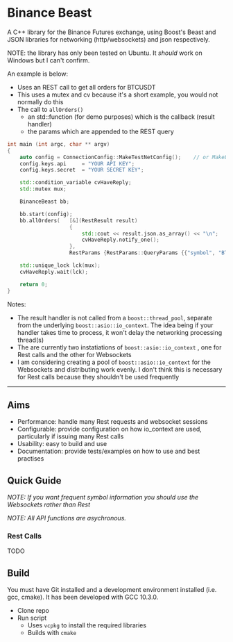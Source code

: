 # Binance Beast

A C++ library for the Binance Futures exchange, using Boost's Beast and JSON libraries for networking (http/websockets) and json respectively. 


NOTE: the library has only been tested on Ubuntu. It *should* work on Windows but I can't confirm.

An example is below:

* Uses an REST call to get all orders for BTCUSDT
* This uses a mutex and cv because it's a short example, you would not normally do this
* The call to `allOrders()`
  * an std::function (for demo purposes) which is the callback (result handler)
  * the params which are appended to the REST query


```cpp
int main (int argc, char ** argv)
{
    auto config = ConnectionConfig::MakeTestNetConfig();    // or MakeLiveConfig() when you're feeling brave
    config.keys.api     = "YOUR API KEY";
    config.keys.secret  = "YOUR SECRET KEY";

    std::condition_variable cvHaveReply;
    std::mutex mux;

    BinanceBeast bb;

    bb.start(config);
    bb.allOrders(   [&](RestResult result)
                    {  
                        std::cout << result.json.as_array() << "\n";
                        cvHaveReply.notify_one();
                    },
                    RestParams {RestParams::QueryParams {{"symbol", "BTCUSDT"}}});

    std::unique_lock lck(mux);
    cvHaveReply.wait(lck);

    return 0;
}
```

Notes:
* The result handler is not called from a `boost::thread_pool`, separate from the underlying `boost::asio::io_context`. The idea being if your handler takes time to process, it won't delay the networking processing thread(s)
* The are currently two instatiations of `boost::asio::io_context` , one for Rest calls and the other for Websockets
* I am considering creating a pool of `boost::asio::io_context` for the Websockets and distributing work evenly. I don't think this is necessary for Rest calls because they shouldn't be used frequently


---

## Aims
- Performance: handle many Rest requests and websocket sessions
- Configurable: provide configuration on how io_context are used, particularly if issuing many Rest calls
- Usability: easy to build and use
- Documentation: provide tests/examples on how to use and best practises


## Quick Guide

*NOTE: If you want frequent symbol information you should use the Websockets rather than Rest*

*NOTE: All API functions are asychronous.*


### Rest Calls
TODO

## Build
You must have Git installed and a development environment installed (i.e. gcc, cmake). It has been developed with GCC 10.3.0.

* Clone repo
* Run script
  * Uses `vcpkg` to install the required libraries
  * Builds with `cmake`



